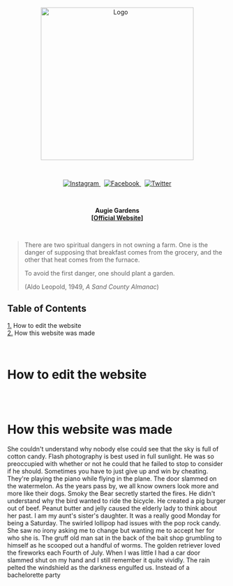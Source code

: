 <br>

<p align="center">
  <a href="https://augie-environmental-studies.github.io/gardens/">
    <img alt="Logo" src="https://user-images.githubusercontent.com/19341857/190898818-e413ed07-4b0c-45bf-bcae-22513d20e7f2.png" width="350">
  </a>
</p>

<br>

<p align="center">
  <a href="https://www.instagram.com/augustana_garden/">
    <img alt="Instagram" src="https://user-images.githubusercontent.com/19341857/191081372-bc567def-d536-4daa-9243-c02362f96f3d.svg">
  </a>  
  &nbsp;
  <a href="https://www.facebook.com/augiesustain/">
    <img alt="Facebook" src="https://user-images.githubusercontent.com/19341857/191081605-ee573b37-610a-432e-8fac-a0759082ffba.svg">
  </a>
  &nbsp;
  <a href="https://twitter.com/augustanagarden">
    <img alt="Twitter" src="https://user-images.githubusercontent.com/19341857/191081683-e9bdeb25-7c0a-450f-a9e4-8626c21e25fa.svg">
  </a>
</p>

<br>

<p align="center">
  <b>
    Augie Gardens<br>
    [<a href="https://augie-environmental-studies.github.io/gardens/">Official Website</a>]
  </b>
</p>

<br>

> There are two spiritual dangers in not
> owning a farm. One is the danger of supposing
> that breakfast comes from the grocery, and
> the other that heat comes from the furnace.
>
> To avoid the first danger, one should plant
> a garden.
> 
> (Aldo Leopold, 1949, *A Sand County Almanac*)

## Table of Contents
[1.](#how-to-edit-the-website) How to edit the website<br>
[2.](#temp) How this website was made

<br>

# How to edit the website


<br>
<br>

# How this website was made

She couldn't understand why nobody else could see that the sky is full of cotton candy.
Flash photography is best used in full sunlight.
He was so preoccupied with whether or not he could that he failed to stop to consider if he should.
Sometimes you have to just give up and win by cheating.
They're playing the piano while flying in the plane.
The door slammed on the watermelon.
As the years pass by, we all know owners look more and more like their dogs.
Smoky the Bear secretly started the fires.
He didn't understand why the bird wanted to ride the bicycle.
He created a pig burger out of beef.
Peanut butter and jelly caused the elderly lady to think about her past.
I am my aunt's sister's daughter.
It was a really good Monday for being a Saturday.
The swirled lollipop had issues with the pop rock candy.
She saw no irony asking me to change but wanting me to accept her for who she is.
The gruff old man sat in the back of the bait shop grumbling to himself as he scooped out a handful of worms.
The golden retriever loved the fireworks each Fourth of July.
When I was little I had a car door slammed shut on my hand and I still remember it quite vividly.
The rain pelted the windshield as the darkness engulfed us.
Instead of a bachelorette party

<br>
<br>
<br>
